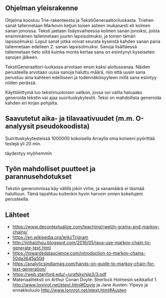 ## Ohjelman yleisrakenne

Ohjelma koostuu Trie-rakenteesta ja TekstiGeneraattoriluokasta. Triehen sanat tallennetaan Markovin ketjun toisen asteen mukaisesti eli kolmen sanan jonoissa.
Teksti jaetaan lisäysvaiheessa kolmen sanan jonoiksi, joista ensimmäinen tallennetaan juuren lapsisolmuksi, ja toinen tämän lapsisolmuksi. 
Loput sanat jotka voivat seurata kyseistä kahden sanan paria tallennetaan edelleen 2. sanan lapsisolmuiksi. Sanoja lisättäessä tallennetaan tieto siitä kuinka monta kertaa sana on esiintynyt kyseiseten sanojen jälkeen.

TekstiGeneraattori-luokassa arvotaan ensin kaksi aloitussanaa. Näiden perusteella arvotaan uusia sanoja haluttu määrä, niin että uusin sana perustuu aina kahteen edelliseen ja todennäköisyyteen millä sana esiintyy niiden perässä.

Käyttöliittymä luo tekstimuotoisen valikon, jossa voi valita haluaako generoida tekstin vai ajaa suorituskykytestit. Teksi on mahdollista generoida kahden eri kirjan pohjalta.

## Saavutetut aika- ja tilavaativuudet (m.m. O-analyysit pseudokoodista)
Suorituskykytesteissä 1000000 kokoisella Arraylla oma koneeni pyörittää testejä yli 20 min.

täydentyy myöhemmin

## Työn mahdolliset puutteet ja parannusehdotukset
Tekstin generoinnissa käy välillä jokin virhe, ja sanamäärä ei täsmää haluttuun. Tämä tapahtuu kuitenkin hyvin harvoin omien kokeilujeni perusteella.

## Lähteet

* https://www.decontextualize.com/teaching/rwet/n-grams-and-markov-chains/
* https://en.wikipedia.org/wiki/Trigram
* http://jinhaizhou.blogspot.com/2016/05/java-use-markov-chain-to-generate-text.html
* https://towardsdatascience.com/introduction-to-markov-chains-50da3645a50d
* https://analyticsindiamag.com/hands-on-guide-to-markov-chain-for-text-generation/
* https://web.stanford.edu/~jurafsky/slp3/3.pdf
* Materiaaliteksti on Arthur Conan Doyle: Sherlock Holmesin seikkailut 1.  http://www.lonnrot.net/etext.html#Doyle ja Jane Austen: Ylpeys ja ennakkoluulo http://www.lonnrot.net/etext.html#Austen
